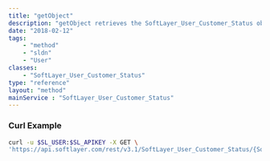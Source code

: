```yaml
---
title: "getObject"
description: "getObject retrieves the SoftLayer_User_Customer_Status object whose ID number corresponds to the ID number of the init parameter passed to the SoftLayer_User_Customer_Status service. "
date: "2018-02-12"
tags:
    - "method"
    - "sldn"
    - "User"
classes:
    - "SoftLayer_User_Customer_Status"
type: "reference"
layout: "method"
mainService : "SoftLayer_User_Customer_Status"
---
```


### Curl Example
```bash
curl -u $SL_USER:$SL_APIKEY -X GET \
'https://api.softlayer.com/rest/v3.1/SoftLayer_User_Customer_Status/{SoftLayer_User_Customer_StatusID}/getObject'
```
